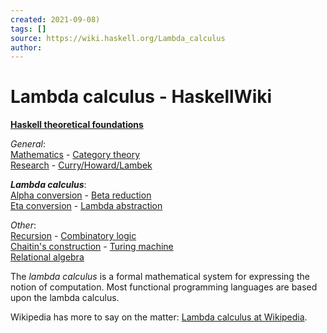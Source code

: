 ```yaml
---
created: 2021-09-08)
tags: []
source: https://wiki.haskell.org/Lambda_calculus
author: 
---
```


# Lambda calculus - HaskellWiki
__[Haskell theoretical foundations][1]__

*General*:  
[Mathematics][2] - [Category theory][3]  
[Research][4] - [Curry/Howard/Lambek][5]

*__Lambda calculus__*:  
[Alpha conversion][6] - [Beta reduction][7]  
[Eta conversion][8] - [Lambda abstraction][9]

*Other*:  
[Recursion][10] - [Combinatory logic][11]  
[Chaitin's construction][12] - [Turing machine][13]  
[Relational algebra][14]

The *lambda calculus* is a formal mathematical system for expressing the notion of computation. Most functional programming languages are based upon the lambda calculus.

Wikipedia has more to say on the matter: [Lambda calculus at Wikipedia][15].

[1]: https://wiki.haskell.org/Category:Theoretical_foundations "Category:Theoretical foundations"
[2]: https://wiki.haskell.org/Mathematics "Mathematics"
[3]: https://wiki.haskell.org/Category_theory "Category theory"
[4]: https://wiki.haskell.org/Research_papers "Research papers"
[5]: https://wiki.haskell.org/Curry-Howard-Lambek_correspondence "Curry-Howard-Lambek correspondence"
[6]: https://wiki.haskell.org/Alpha_conversion "Alpha conversion"
[7]: https://wiki.haskell.org/Beta_reduction "Beta reduction"
[8]: https://wiki.haskell.org/Eta_conversion "Eta conversion"
[9]: https://wiki.haskell.org/Lambda_abstraction "Lambda abstraction"
[10]: https://wiki.haskell.org/Recursive_function_theory "Recursive function theory"
[11]: https://wiki.haskell.org/Combinatory_logic "Combinatory logic"
[12]: https://wiki.haskell.org/Chaitin%27s_construction "Chaitin's construction"
[13]: https://wiki.haskell.org/Turing_machine "Turing machine"
[14]: https://wiki.haskell.org/Relational_algebra "Relational algebra"
[15]: http://en.wikipedia.org/wiki/Lambda_calculus
